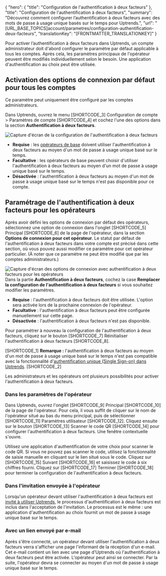 {
  "hero": {
    "title": "Configuration de l'authentification à deux facteurs"
  },
  "title": "Configuration de l'authentification à deux facteurs",
  "summary": "Découvrez comment configurer l’authentification à deux facteurs avec des mots de passe à usage unique basés sur le temps pour Uptrends.",
  "url": "[URL_BASE_TOPICS]account/parametres/configuration-authentification-deux-facteurs",
  "translationKey": "[FRONTMATTER_TRANSLATIONKEY]"
}

Pour activer l’authentification à deux facteurs dans Uptrends, un compte administrateur doit d'abord configurer le paramètre par défaut applicable à tous les comptes. Après cela, les paramètres principaux de l'opérateur peuvent être modifiés individuellement selon le besoin. Une application d'authentification au choix peut être utilisée.

## Activation des options de connexion par défaut pour tous les comptes
Ce paramètre peut uniquement être configuré par les comptes administrateurs.

Dans Uptrends, ouvrez le menu [SHORTCODE_3] Configuration de compte > Paramètres de compte [SHORTCODE_4] et cochez l'une des options dans la section **Authentification à deux facteurs**.

![Capture d'écran de la configuration de l'authentification à deux facteurs]([LINK_URL_1])
- **Requise** : les [opérateurs de base]([LINK_URL_2]) doivent utiliser l'authentification à deux facteurs au moyen d'un mot de passe à usage unique basé sur le temps.
- **Facultative** : les opérateurs de base peuvent choisir d'utiliser l'authentification à deux facteurs au moyen d'un mot de passe à usage unique basé sur le temps.
- **Désactivée** : l'authentification à deux facteurs au moyen d'un mot de passe à usage unique basé sur le temps n'est pas disponible pour ce compte.

## Paramétrage de l'authentification à deux facteurs pour les opérateurs
Après avoir défini les options de connexion par défaut des opérateurs, sélectionnez une option de connexion dans l'onglet [SHORTCODE_5] Principal [SHORTCODE_6] de la page de l'opérateur, dans la section **Options de connexion pour cet opérateur**. Le statut par défaut de l'authentification à deux facteurs dans votre compte est précisé dans cette section, où vous pouvez aussi modifier ce paramètre pour cet opérateur particulier. (À noter que ce paramètre ne peut être modifié que par les comptes administrateurs.)

![Capture d'écran des options de connexion avec authentification à deux facteurs pour les opérateurs]([LINK_URL_3])
Dans la partie **Authentification à deux facteurs**, cochez la case **Remplacer la configuration de l'authentification à deux facteurs** si vous souhaitez modifier les paramètres.
- **Requise** : l'authentification à deux facteurs doit être utilisée. L'option sera activée lors de la prochaine connexion de l'opérateur.
- **Facultative** : l'authentification à deux facteurs peut être configurée manuellement sur cette page.
- **Désactivée** : l'authentification à deux facteurs n'est pas disponible.

Pour paramétrer à nouveau la configuration de l'authentification à deux facteurs, cliquez sur le bouton [SHORTCODE_7] Réinitialiser l'authentification à deux facteurs [SHORTCODE_8].

[SHORTCODE_1]
**Remarque :** l'authentification à deux facteurs au moyen d'un mot de passe à usage unique basé sur le temps n'est pas compatible avec la fonctionnalité d'[authentification unique (Single Sign-on) dans Uptrends]([LINK_URL_4]).
[SHORTCODE_2]

Les administrateurs et les opérateurs ont plusieurs possibilités pour activer l'authentification à deux facteurs.

### Dans les paramètres de l'opérateur
Dans Uptrends, ouvrez l'onglet [SHORTCODE_9] Principal [SHORTCODE_10] de la page de l'opérateur. Pour cela, il vous suffit de cliquer sur le nom de l'opérateur situé au bas du menu principal, puis de sélectionner [SHORTCODE_11] Paramètres utilisateur [SHORTCODE_12]. Cliquez ensuite sur le bouton [SHORTCODE_13] Scanner le code QR [SHORTCODE_14] pour configurer l'authentification à deux facteurs. Une fenêtre contextuelle s'ouvre.

Utilisez une application d'authentification de votre choix pour scanner le code QR. Si vous ne pouvez pas scanner le code, utilisez la fonctionnalité de saisie manuelle en cliquant sur le lien situé sous le code. Cliquez sur [SHORTCODE_15] Suivant [SHORTCODE_16] et saisissez le code à six chiffres fourni. Cliquez sur [SHORTCODE_17] Terminer [SHORTCODE_18] pour terminer la configuration de l'authentification à deux facteurs.

### Dans l'invitation envoyée à l'opérateur
Lorsqu'un opérateur devant utiliser l'authentification à deux facteurs est [invité à utiliser Uptrends]([LINK_URL_5]), le processus d'authentification à deux facteurs est inclus dans l'acceptation de l'invitation. Le processus est le même : une application d'authentification au choix fournit un mot de passe à usage unique basé sur le temps.

### Avec un lien envoyé par e-mail
Après s'être connecté, un opérateur devant utiliser l'authentification à deux facteurs verra s'afficher une page l'informant de la réception d'un e-mail. Cet e-mail contient un lien avec une page d'Uptrends où l'authentification à deux facteurs peut être activée. L'opérateur peut ainsi se connecter. Par la suite, l'opérateur devra se connecter au moyen d'un mot de passe à usage unique basé sur le temps.
